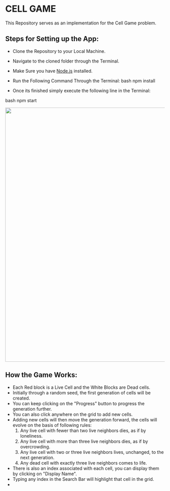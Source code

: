 # CELL GAME

This Repository serves as an implementation for the Cell Game problem.

## Steps for Setting up the App:
* Clone the Repository to your Local Machine.
* Navigate to the cloned folder through the Terminal.
* Make Sure you have [Node.js](https://nodejs.org/en/download/current/) installed.
* Run the Following Command Through the Terminal:
 bash
 npm install 
 
 * Once its finished simply execute the following line in the Terminal:
 
  bash
 npm start
 
 
 <p align="center">
  <img width="800" src="https://user-images.githubusercontent.com/64773813/133481894-80fff943-e163-48f0-9e0e-fc05d05cc4ba.PNG">
</p>

## How the Game Works:
* Each Red block is a Live Cell and the White Blocks are Dead cells.
* Initially through a random seed, the first generation of cells will be created.
* You can keep clicking on the "Progress" button to progress the generation further.
* You can also click anywhere on the grid to add new cells.
* Adding new cells will then move the generation forward, the cells will evolve on the basis of following rules:
  1. Any live cell with fewer than two live neighbors dies, as if by loneliness.
  2. Any live cell with more than three live neighbors dies, as if by overcrowding.
  3. Any live cell with two or three live neighbors lives, unchanged, to the next generation.
  4. Any dead cell with exactly three live neighbors comes to life. 
 * There is also an index associated with each cell, you can display them by clicking on "Display Name".
 * Typing any index in the Search Bar will highlight that cell in the grid.
 * 



